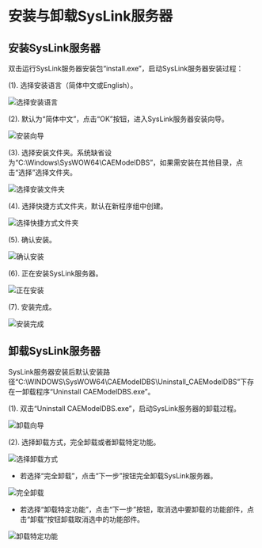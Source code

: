 # 安装与卸载SysLink服务器

## 安装SysLink服务器

双击运行SysLink服务器安装包“install.exe”，启动SysLink服务器安装过程：

\(1\). 选择安装语言（简体中文或English）。

![&#x9009;&#x62E9;&#x5B89;&#x88C5;&#x8BED;&#x8A00;](../.gitbook/assets/xuan-ze-yu-yan.png)

\(2\). 默认为“简体中文”，点击“OK”按钮，进入SysLink服务器安装向导。

![&#x5B89;&#x88C5;&#x5411;&#x5BFC;](../.gitbook/assets/an-zhuang-xiang-dao%20%281%29.png)

\(3\). 选择安装文件夹。系统缺省设为“C:\Windows\SysWOW64\CAEModelDBS”，如果需安装在其他目录，点击“选择”选择文件夹。

![&#x9009;&#x62E9;&#x5B89;&#x88C5;&#x6587;&#x4EF6;&#x5939;](../.gitbook/assets/xuan-ze-an-zhuang-wen-jian-jia.png)

\(4\). 选择快捷方式文件夹，默认在新程序组中创建。

![&#x9009;&#x62E9;&#x5FEB;&#x6377;&#x65B9;&#x5F0F;&#x6587;&#x4EF6;&#x5939;](../.gitbook/assets/xuan-ze-kuai-jie-fang-shi-wen-jian-jia.png)

\(5\). 确认安装。

![&#x786E;&#x8BA4;&#x5B89;&#x88C5;](../.gitbook/assets/que-ren-an-zhuang.png)

\(6\). 正在安装SysLink服务器。

![&#x6B63;&#x5728;&#x5B89;&#x88C5;](../.gitbook/assets/zheng-zai-an-zhuang-syslink-fu-wu-qi.png)

\(7\). 安装完成。

![&#x5B89;&#x88C5;&#x5B8C;&#x6210;](../.gitbook/assets/an-zhuang-wan-cheng-syslink-fu-wu-qi.png)

## 卸载SysLink服务器

SysLink服务器安装后默认安装路径“C:\WINDOWS\SysWOW64\CAEModelDBS\Uninstall\_CAEModelDBS”下存在一卸载程序“Uninstall CAEModelDBS.exe”。

\(1\). 双击“Uninstall CAEModelDBS.exe”，启动SysLink服务器的卸载过程。

![&#x5378;&#x8F7D;&#x5411;&#x5BFC;](../.gitbook/assets/xie-zai-syslink-fu-wu-qi.png)

\(2\). 选择卸载方式，完全卸载或者卸载特定功能。

![&#x9009;&#x62E9;&#x5378;&#x8F7D;&#x65B9;&#x5F0F;](../.gitbook/assets/xie-zai-fang-shi.png)

* 若选择“完全卸载”，点击“下一步”按钮完全卸载SysLink服务器。

![&#x5B8C;&#x5168;&#x5378;&#x8F7D;](../.gitbook/assets/wan-quan-xie-zai.png)

* 若选择“卸载特定功能”，点击“下一步”按钮，取消选中要卸载的功能部件，点击“卸载”按钮卸载取消选中的功能部件。

![&#x5378;&#x8F7D;&#x7279;&#x5B9A;&#x529F;&#x80FD;](../.gitbook/assets/bu-fen-xie-zai.png)

